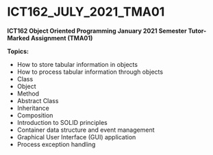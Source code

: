 # ICT162_JULY_2021_TMA01

**ICT162 Object Oriented Programming January 2021 Semester Tutor-Marked Assignment (TMA01)**

**Topics:**
- How to store tabular information in objects
- How to process tabular information through objects
- Class
- Object
- Method
- Abstract Class
- Inheritance
- Composition
- Introduction to SOLID principles
- Container data structure and event management
- Graphical User Interface (GUI) application
- Process exception handling




